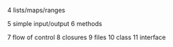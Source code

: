 4 lists/maps/ranges









5 simple input/output
6 methods

7 flow of control
8 closures
9 files
10 class
11 interface


